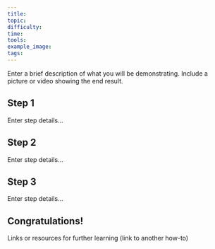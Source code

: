```yaml
---
title:
topic:
difficulty:
time:
tools: 
example_image:
tags:
---
```



Enter a brief description of what you will be demonstrating. Include a picture or video showing the end result.

## Step 1

Enter step details...

## Step 2

Enter step details...

## Step 3

Enter step details...

## Congratulations!

Links or resources for further learning (link to another how-to)